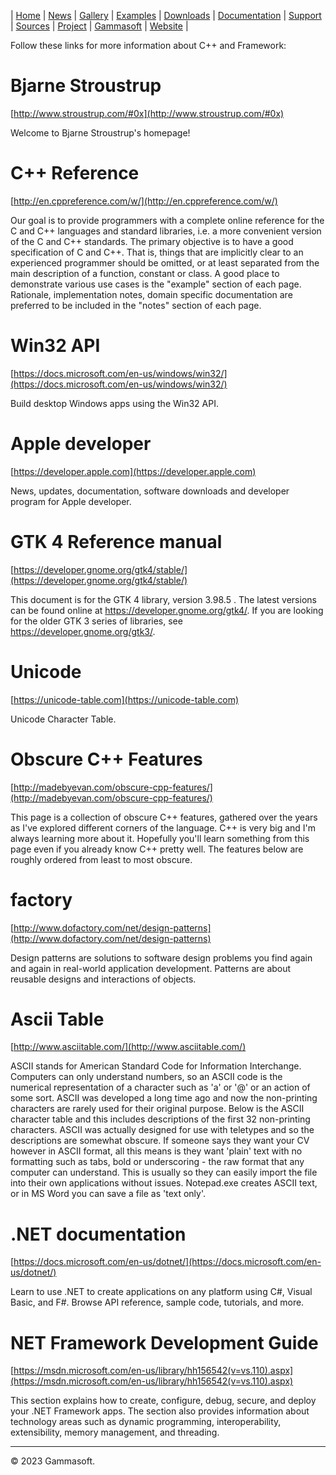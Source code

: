 | [Home](home.md) | [News](news.md) | [Gallery](gallery.md) | [Examples](examples.md) | [Downloads](downloads.md) | [Documentation](documentation.md) | [Support](support.md) | [Sources](https://github.com/gammasoft71/xtd) | [Project](https://sourceforge.net/projects/xtdpro/) | [Gammasoft](gammasoft.md) | [Website](https://gammasoft71.github.io/xtd) |

Follow these links for more information about C++ and Framework:

# Bjarne Stroustrup

[http://www.stroustrup.com/#0x](http://www.stroustrup.com/#0x)

Welcome to Bjarne Stroustrup's homepage!

# C++ Reference

[http://en.cppreference.com/w/](http://en.cppreference.com/w/)

Our goal is to provide programmers with a complete online reference for the C and C++ languages and standard libraries, i.e. a more convenient version of the C and C++ standards.
The primary objective is to have a good specification of C and C++. That is, things that are implicitly clear to an experienced programmer should be omitted, or at least separated from the main description of a function, constant or class. A good place to demonstrate various use cases is the "example" section of each page. Rationale, implementation notes, domain specific documentation are preferred to be included in the "notes" section of each page.

# Win32 API

[https://docs.microsoft.com/en-us/windows/win32/](https://docs.microsoft.com/en-us/windows/win32/)

Build desktop Windows apps using the Win32 API.

# Apple developer

[https://developer.apple.com](https://developer.apple.com)

News, updates, documentation, software downloads and developer program for Apple developer.

# GTK 4 Reference manual

[https://developer.gnome.org/gtk4/stable/](https://developer.gnome.org/gtk4/stable/)

This document is for the GTK 4 library, version 3.98.5 . The latest versions can be found online at https://developer.gnome.org/gtk4/. If you are looking for the older GTK 3 series of libraries, see https://developer.gnome.org/gtk3/.

# Unicode

[https://unicode-table.com](https://unicode-table.com)

Unicode Character Table.

# Obscure C++ Features

[http://madebyevan.com/obscure-cpp-features/](http://madebyevan.com/obscure-cpp-features/)

This page is a collection of obscure C++ features, gathered over the years as I've explored different corners of the language. C++ is very big and I'm always learning more about it. Hopefully you'll learn something from this page even if you already know C++ pretty well. The features below are roughly ordered from least to most obscure.

# factory

[http://www.dofactory.com/net/design-patterns](http://www.dofactory.com/net/design-patterns)

Design patterns are solutions to software design problems you find again and again in real-world application development. Patterns are about reusable designs and interactions of objects.

# Ascii Table

[http://www.asciitable.com/](http://www.asciitable.com/)

ASCII stands for American Standard Code for Information Interchange. Computers can only understand numbers, so an ASCII code is the numerical representation of a character such as 'a' or '@' or an action of some sort. ASCII was developed a long time ago and now the non-printing characters are rarely used for their original purpose. Below is the ASCII character table and this includes descriptions of the first 32 non-printing characters. ASCII was actually designed for use with teletypes and so the descriptions are somewhat obscure. If someone says they want your CV however in ASCII format, all this means is they want 'plain' text with no formatting such as tabs, bold or underscoring - the raw format that any computer can understand. This is usually so they can easily import the file into their own applications without issues. Notepad.exe creates ASCII text, or in MS Word you can save a file as 'text only'.

# .NET documentation

[https://docs.microsoft.com/en-us/dotnet/](https://docs.microsoft.com/en-us/dotnet/)

Learn to use .NET to create applications on any platform using C#, Visual Basic, and F#. Browse API reference, sample code, tutorials, and more.

# NET Framework Development Guide

[https://msdn.microsoft.com/en-us/library/hh156542(v=vs.110).aspx](https://msdn.microsoft.com/en-us/library/hh156542(v=vs.110).aspx)

This section explains how to create, configure, debug, secure, and deploy your .NET Framework apps. The section also provides information about technology areas such as dynamic programming, interoperability, extensibility, memory management, and threading.

______________________________________________________________________________________________

© 2023 Gammasoft.
